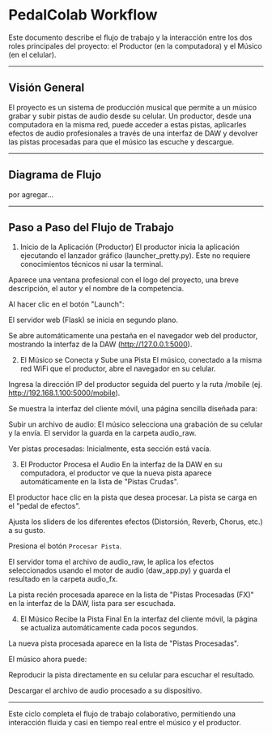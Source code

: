 # PedalColab Workflow
Este documento describe el flujo de trabajo y la interacción entre los dos roles principales del proyecto: el Productor (en la computadora) y el Músico (en el celular).

---

## Visión General
El proyecto es un sistema de producción musical que permite a un músico grabar y subir pistas de audio desde su celular. Un productor, desde una computadora en la misma red, puede acceder a estas pistas, aplicarles efectos de audio profesionales a través de una interfaz de DAW y devolver las pistas procesadas para que el músico las escuche y descargue.

---

## Diagrama de Flujo

por agregar...

---

## Paso a Paso del Flujo de Trabajo
1. Inicio de la Aplicación (Productor)
El productor inicia la aplicación ejecutando el lanzador gráfico (launcher_pretty.py). Este no requiere conocimientos técnicos ni usar la terminal.

Aparece una ventana profesional con el logo del proyecto, una breve descripción, el autor y el nombre de la competencia.

Al hacer clic en el botón "Launch":

El servidor web (Flask) se inicia en segundo plano.

Se abre automáticamente una pestaña en el navegador web del productor, mostrando la interfaz de la DAW (http://127.0.0.1:5000).

2. El Músico se Conecta y Sube una Pista
El músico, conectado a la misma red WiFi que el productor, abre el navegador en su celular.

Ingresa la dirección IP del productor seguida del puerto y la ruta /mobile (ej. http://192.168.1.100:5000/mobile).

Se muestra la interfaz del cliente móvil, una página sencilla diseñada para:

Subir un archivo de audio: El músico selecciona una grabación de su celular y la envía. El servidor la guarda en la carpeta audio_raw.

Ver pistas procesadas: Inicialmente, esta sección está vacía.

3. El Productor Procesa el Audio
En la interfaz de la DAW en su computadora, el productor ve que la nueva pista aparece automáticamente en la lista de "Pistas Crudas".

El productor hace clic en la pista que desea procesar. La pista se carga en el "pedal de efectos".

Ajusta los sliders de los diferentes efectos (Distorsión, Reverb, Chorus, etc.) a su gusto.

Presiona el botón `Procesar Pista`.

El servidor toma el archivo de audio_raw, le aplica los efectos seleccionados usando el motor de audio (daw_app.py) y guarda el resultado en la carpeta audio_fx.

La pista recién procesada aparece en la lista de "Pistas Procesadas (FX)" en la interfaz de la DAW, lista para ser escuchada.

4. El Músico Recibe la Pista Final
En la interfaz del cliente móvil, la página se actualiza automáticamente cada pocos segundos.

La nueva pista procesada aparece en la lista de "Pistas Procesadas".

El músico ahora puede:

Reproducir la pista directamente en su celular para escuchar el resultado.

Descargar el archivo de audio procesado a su dispositivo.

---

Este ciclo completa el flujo de trabajo colaborativo, permitiendo una interacción fluida y casi en tiempo real entre el músico y el productor.